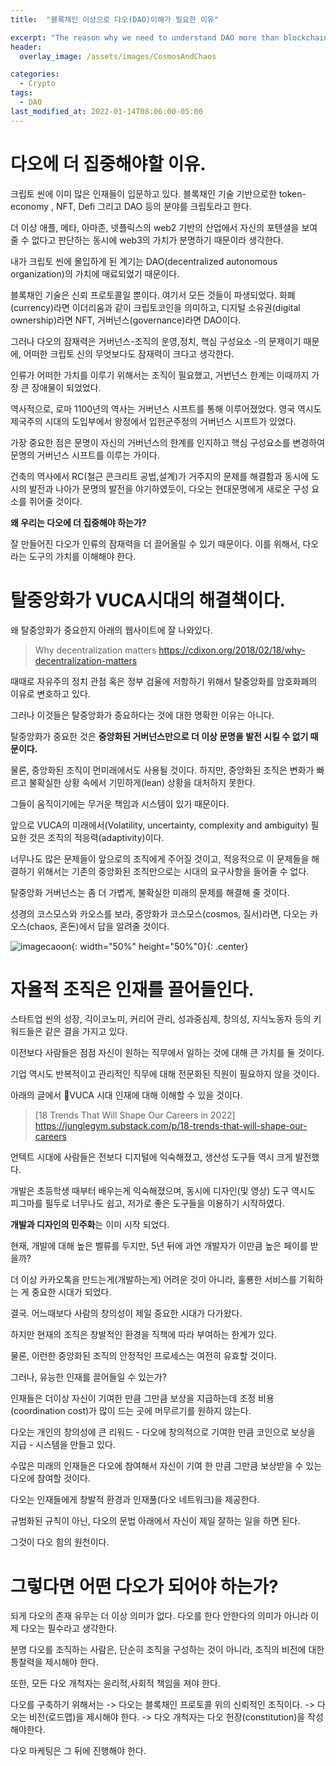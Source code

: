 ```yaml
---
title:  "블록채인 이상으로 다오(DAO)이해가 필요한 이유"

excerpt: "The reason why we need to understand DAO more than blockchain"
header:
  overlay_image: /assets/images/CosmosAndChaos

categories:
  - Crypto
tags:
  - DAO
last_modified_at: 2022-01-14T08:06:00-05:00
---
```



# 다오에 더 집중해야할 이유.
크립토 씬에 이미 많은 인재들이 입문하고 있다. 블록채인 기술 기반으로한 token-economy , NFT, Defi 그리고 DAO 등의 분야를 크립토라고 한다.  

더 이상 애플, 메타, 아마존, 넷플릭스의 web2 기반의 산업에서 자신의 포텐셜을 보여줄 수 없다고 판단하는 동시에 web3의 가치가 분명하기 때문이라 생각한다.

내가 크립토 씬에 몰입하게 된 계기는 DAO(decentralized autonomous organization)의 가치에 매료되었기 때문이다.  

블록채인 기술은 신뢰 프로토콜일 뿐이다. 여기서 모든 것들이 파생되었다. 화폐(currency)라면 이더리움과 같이 크립토코인을 의미하고, 디지털 소유권(digital ownership)라면 NFT, 거버넌스(governance)라면 DAO이다.

그러나 다오의 잠재력은 거버넌스-조직의 운영,정치, 핵심 구성요소 -의 문제이기 때문에, 어떠한 크립토 신의 무엇보다도 잠재력이 크다고 생각한다.

인류가 어떠한 가치를 이루기 위해서는 조직이 필요했고, 거번넌스 한계는 이때까지 가장 큰 장애물이 되었었다. 

역사적으로, 로마 1100년의 역사는 거버넌스 시프트를 통해 이루어졌었다. 영국 역시도 제국주의 시대의 도입부에서 왕정에서 입헌군주정의 거버넌스 시프트가 있었다.

가장 중요한 점은 문명이 자신의 거버넌스의 한계를 인지하고 핵심 구성요소를 변경하여 문명의 거버넌스 시프트를 이루는 가이다.

건축의 역사에서 RC(철근 콘크리트 공법,설계)가 거주지의 문제를 해결함과 동시에 도시의 발전과 나아가 문명의 발전을 야기하였듯이, 다오는 현대문명에게 새로운 구성 요소를 쥐어줄 것이다.

**왜 우리는 다오에 더 집중해야 하는가?**

잘 만들어진 다오가 인류의 잠재력을 더 끌어올릴 수 있기 때문이다.
이를 위해서, 다오라는 도구의 가치를 이해해야 한다.

# 탈중앙화가 VUCA시대의 해결책이다.

왜 탈중앙화가 중요한지 아래의 웹사이트에 잘 나와있다.
> Why decentralization matters
> https://cdixon.org/2018/02/18/why-decentralization-matters

때때로 자유주의 정치 관점 혹은 정부 검율에 저항하기 위해서 탈중앙화를 암호화폐의 이유로 변호하고 있다.

그러나 이것들은 탈중앙화가 중요하다는 것에 대한 명확한 이유는 아니다.

탈중앙화가 중요한 것은 **중앙화된 거버넌스만으로 더 이상 문명을 발전 시킬 수 없기 때문이다.**

물론, 중앙화된 조직이 먼미래에서도 사용될 것이다. 하지만, 중앙화된 조직은 변화가 빠르고 불확실한 상황 속에서 기민하게(lean) 상황을 대처하지 못한다.

그들이 움직이기에는 무거운 책임과 시스템이 있기 때문이다.

앞으로 VUCA의 미래에서(Volatility, uncertainty, complexity and ambiguity) 필요한 것은 조직의 적응력(adaptivity)이다.

너무나도 많은 문제들이 앞으로의 조직에게 주어질 것이고, 적응적으로 이 문제들을 해결하기 위해서는 기존의 중앙화된 조직만으로는 시대의 요구사항을 들어줄 수 없다.

탈중앙화 거버넌스는 좀 더 가볍게, 불확실한 미래의 문제를 해결해 줄 것이다.

성경의 코스모스와 카오스를 보라, 중앙화가 코스모스(cosmos, 질서)라면, 다오는 카오스(chaos, 혼돈)에서 답을 알려줄 것이다.

![imagecaoon](/assets/images/CosmosAndChaos){: width="50%" height="50%"0}{: .center}

# 자율적 조직은 인재를 끌어들인다.

스타트업 씬의 성장, 긱이코노미, 커리어 관리, 성과중심제, 창의성, 지식노동자 등의 키워드들은 같은 결을 가지고 있다. 

이전보다 사람들은 점점 자신이 원하는 직무에서 일하는 것에 대해 큰 가치를 둘 것이다.

기업 역시도 반복적이고 관리적인 직무에 대해 전문화된 직원이 필요하지 않을 것이다.

아래의 글에서 VUCA 시대 인재에 대해 이해할 수 있을 것이다.
>[18 Trends That Will Shape Our Careers in 2022]
>https://junglegym.substack.com/p/18-trends-that-will-shape-our-careers

언텍트 시대에 사람들은 전보다 디지털에 익숙해졌고, 생산성 도구들 역시 크게 발전했다.

개발은 초등학생 때부터 배우는게 익숙해졌으며, 동시에 디자인(및 영상) 도구 역시도 피그마를 필두로 너무나도 쉽고, 저가로 좋은 도구들을 이용하기 시작하였다.

**개발과 디자인의 민주화**는 이미 시작 되었다. 

현재, 개발에 대해 높은 벨류를 두지만, 5년 뒤에 과연 개발자가 이만큼 높은 페이를 받을까?

더 이상 카카오톡을 만드는게(개발하는게) 어려운 것이 아니라, 훌룡한 서비스를 기획하는 게 중요한 시대가 되었다.

결국. 어느때보다 사람의 창의성이 제일 중요한 시대가 다가왔다.

하지만 현재의 조직은 창발적인 환경을 직책에 따라 부여하는 한계가 있다.

물론, 이런한 중앙화된 조직의 안정적인 프로세스는 여전히 유효할 것이다.

그러나, 유능한 인재를 끌어들일 수 있는가? 

인재들은 더이상 자신이 기여한 만큼 그만큼 보상을 지급하는데 조정 비용(coordination cost)가 많이 드는 곳에 머무르기를 원하지 않는다.

다오는 개인의 창의성에 큰 리워드 - 다오에 창의적으로 기여한 만큼 코인으로 보상을 지급 - 시스템을 만들고 있다.

수많은 미래의 인재들은 다오에 참여해서 자신이 기여 한 만큼 그만큼 보상받을 수 있는 다오에 참여할 것이다.

다오는 인재들에게 창발적 환경과 인재풀(다오 네트워크)을 제공한다.

규범화된 규칙이 아닌, 다오의 문법 아래에서 자신이 제일 잘하는 일을 하면 된다. 

그것이 다오 힘의 원천이다.


# 그렇다면 어떤 다오가 되어야 하는가?

되게 다오의 존재 유무는 더 이상 의미가 없다. 다오를 한다 안한다의 의미가 아니라 이제 다오는 필수라고 생각한다.

분명 다오를 조직하는 사람은, 단순히 조직을 구성하는 것이 아니라, 조직의 비전에 대한 통찰력을 제시해야 한다.

또한, 모든 다오 개척자는 윤리적,사회적 책임을 져야 한다.

다오를 구축하기 위해서는
-> 다오는 블록채인 프로토콜 위의 신뢰적인 조직이다.
-> 다오는 비전(로드맵)을 제시해야 한다.
-> 다오 개척자는 다오 헌장(constitution)을 작성해야한다.

다오 마케팅은 그 뒤에 진행해야 한다. 



